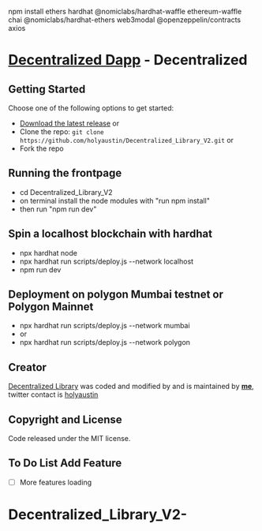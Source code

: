 npm install ethers hardhat @nomiclabs/hardhat-waffle ethereum-waffle chai @nomiclabs/hardhat-ethers web3modal @openzeppelin/contracts axios

# [Decentralized Dapp](https://decentralized-library.vercel.app/) - Decentralized


## Getting Started

Choose one of the following options to get started:

- [Download the latest release](https://github.com/holyaustin/Decentralized_Library_V2.zip) or
- Clone the repo: `git clone https://github.com/holyaustin/Decentralized_Library_V2.git` or 
- Fork the repo

## Running the frontpage

- cd Decentralized_Library_V2 
- on terminal install the node modules with "run npm install"
- then run "npm run dev"

## Spin a localhost blockchain with hardhat

- npx hardhat node
- npx hardhat run scripts/deploy.js --network localhost
- npm run dev

## Deployment on polygon Mumbai testnet or Polygon Mainnet

- npx hardhat run scripts/deploy.js --network mumbai
- or
- npx hardhat run scripts/deploy.js --network polygon


## Creator

[Decentralized Library](https://decentralized-library.vercel.app/) was coded and modified by and is maintained by **[me](https://github.com/holyaustin/)**, twitter contact is [holyaustin](https://twitter.com/holyaustin)

## Copyright and License

Code released under the MIT license.

## To Do List Add Feature

- [ ] More features loading
# Decentralized_Library_V2-
